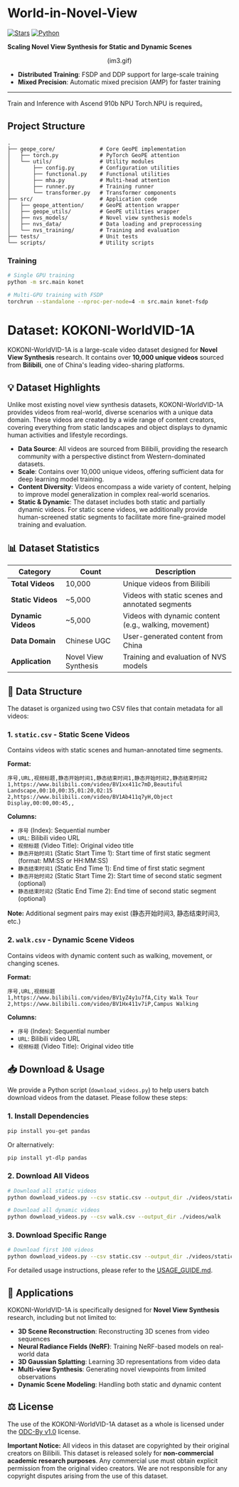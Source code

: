 # World-in-Novel-View

[![Stars](https://img.shields.io/github/stars/tianrun-chen/World-in-Novel-View?style=social)](https://github.com/tianrun-chen/World-in-Novel-View/stargazers)
[![Python](https://img.shields.io/badge/Python-3.8%2B-blue)](https://www.python.org/)

**Scaling Novel View Synthesis for Static and Dynamic Scenes**
<div align="center">
(im3.gif)
</div>

- **Distributed Training**: FSDP and DDP support for large-scale training
- **Mixed Precision**: Automatic mixed precision (AMP) for faster training
---
Train and Inference with Ascend 910b NPU
Torch.NPU is required。


## Project Structure
```
.
├── geope_core/              # Core GeoPE implementation
│   ├── torch.py             # PyTorch GeoPE attention
│   └── utils/               # Utility modules
│       ├── config.py        # Configuration utilities
│       ├── functional.py    # Functional utilities
│       ├── mha.py           # Multi-head attention
│       ├── runner.py        # Training runner
│       └── transformer.py   # Transformer components
├── src/                     # Application code
│   ├── geope_attention/     # GeoPE attention wrapper
│   ├── geope_utils/         # GeoPE utilities wrapper
│   ├── nvs_models/          # Novel view synthesis models
│   ├── nvs_data/            # Data loading and preprocessing
│   └── nvs_training/        # Training and evaluation
├── tests/                   # Unit tests
└── scripts/                 # Utility scripts
```
### Training

```bash
# Single GPU training
python -m src.main konet

# Multi-GPU training with FSDP
torchrun --standalone --nproc-per-node=4 -m src.main konet-fsdp
```



# Dataset: KOKONI-WorldVID-1A

KOKONI-WorldVID-1A is a large-scale video dataset designed for **Novel View Synthesis** research. It contains over **10,000 unique videos** sourced from **Bilibili**, one of China's leading video-sharing platforms.

## 💡 Dataset Highlights

Unlike most existing novel view synthesis datasets, KOKONI-WorldVID-1A provides videos from real-world, diverse scenarios with a unique data domain. These videos are created by a wide range of content creators, covering everything from static landscapes and object displays to dynamic human activities and lifestyle recordings.

- **Data Source**: All videos are sourced from Bilibili, providing the research community with a perspective distinct from Western-dominated datasets.
- **Scale**: Contains over 10,000 unique videos, offering sufficient data for deep learning model training.
- **Content Diversity**: Videos encompass a wide variety of content, helping to improve model generalization in complex real-world scenarios.
- **Static & Dynamic**: The dataset includes both static and partially dynamic videos. For static scene videos, we additionally provide human-screened static segments to facilitate more fine-grained model training and evaluation.

## 📊 Dataset Statistics

| Category | Count | Description |
|----------|-------|-------------|
| **Total Videos** | 10,000 | Unique videos from Bilibili |
| **Static Videos** | ~5,000 | Videos with static scenes and annotated segments |
| **Dynamic Videos** | ~5,000 | Videos with dynamic content (e.g., walking, movement) |
| **Data Domain** | Chinese UGC | User-generated content from China |
| **Application** | Novel View Synthesis | Training and evaluation of NVS models |

## 📂 Data Structure

The dataset is organized using two CSV files that contain metadata for all videos:

### 1. `static.csv` - Static Scene Videos

Contains videos with static scenes and human-annotated time segments.

**Format:**
```
序号,URL,视频标题,静态开始时间1,静态结束时间1,静态开始时间2,静态结束时间2
1,https://www.bilibili.com/video/BV1xx411c7mD,Beautiful Landscape,00:10,00:35,01:20,02:15
2,https://www.bilibili.com/video/BV1Ab411q7yH,Object Display,00:00,00:45,,
```

**Columns:**
- `序号` (Index): Sequential number
- `URL`: Bilibili video URL
- `视频标题` (Video Title): Original video title
- `静态开始时间1` (Static Start Time 1): Start time of first static segment (format: MM:SS or HH:MM:SS)
- `静态结束时间1` (Static End Time 1): End time of first static segment
- `静态开始时间2` (Static Start Time 2): Start time of second static segment (optional)
- `静态结束时间2` (Static End Time 2): End time of second static segment (optional)

**Note:** Additional segment pairs may exist (静态开始时间3, 静态结束时间3, etc.)

### 2. `walk.csv` - Dynamic Scene Videos

Contains videos with dynamic content such as walking, movement, or changing scenes.

**Format:**
```
序号,URL,视频标题
1,https://www.bilibili.com/video/BV1yZ4y1u7fA,City Walk Tour
2,https://www.bilibili.com/video/BV1Hx411v7iP,Campus Walking
```

**Columns:**
- `序号` (Index): Sequential number
- `URL`: Bilibili video URL
- `视频标题` (Video Title): Original video title

## 📥 Download & Usage

We provide a Python script (`download_videos.py`) to help users batch download videos from the dataset. Please follow these steps:

### 1. Install Dependencies

```bash
pip install you-get pandas
```

Or alternatively:

```bash
pip install yt-dlp pandas
```

### 2. Download All Videos

```bash
# Download all static videos
python download_videos.py --csv static.csv --output_dir ./videos/static

# Download all dynamic videos
python download_videos.py --csv walk.csv --output_dir ./videos/walk
```

### 3. Download Specific Range

```bash
# Download first 100 videos
python download_videos.py --csv static.csv --output_dir ./videos/static --start 0 --end 100
```

For detailed usage instructions, please refer to the [USAGE_GUIDE.md](USAGE_GUIDE.md).

## 🎯 Applications

KOKONI-WorldVID-1A is specifically designed for **Novel View Synthesis** research, including but not limited to:

- **3D Scene Reconstruction**: Reconstructing 3D scenes from video sequences
- **Neural Radiance Fields (NeRF)**: Training NeRF-based models on real-world data
- **3D Gaussian Splatting**: Learning 3D representations from video data
- **Multi-view Synthesis**: Generating novel viewpoints from limited observations
- **Dynamic Scene Modeling**: Handling both static and dynamic content

## ⚖️ License

The use of the KOKONI-WorldVID-1A dataset as a whole is licensed under the [ODC-By v1.0](https://opendatacommons.org/licenses/by/1.0/) license. 

**Important Notice:** All videos in this dataset are copyrighted by their original creators on Bilibili. This dataset is released solely for **non-commercial academic research purposes**. Any commercial use must obtain explicit permission from the original video creators. We are not responsible for any copyright disputes arising from the use of this dataset.

